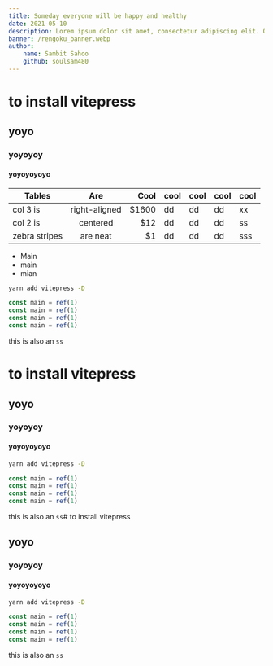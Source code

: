 ```yaml
---
title: Someday everyone will be happy and healthy
date: 2021-05-10
description: Lorem ipsum dolor sit amet, consectetur adipiscing elit. Quisque egestas scelerisque ex quis pharetra. Proin eu felis leo. Duis et eros elit. Quisque quis tincidunt felis, scelerisque imperdiet augue. Maecenas a magna eget orci condimentum pellentesque in ut dolor. Sed dolor nisl, posuere et velit eget, rutrum posuere est.
banner: /rengoku_banner.webp
author: 
    name: Sambit Sahoo
    github: soulsam480
---
```


# to install vitepress
## yoyo
### yoyoyoy
#### yoyoyoyoyo

| Tables        |      Are      |  Cool | cool | cool | cool | cool |
| ------------- | :-----------: | ----: | ---- | ---- | ---- | ---- |
| col 3 is      | right-aligned | $1600 | dd   | dd   | dd   | xx   |
| col 2 is      |   centered    |   $12 | dd   | dd   | dd   | ss   |
| zebra stripes |   are neat    |    $1 | dd   | dd   | dd   | sss  |

- Main
- main
- mian

```bash
yarn add vitepress -D
```
```js
const main = ref(1)
const main = ref(1)
const main = ref(1)
const main = ref(1)
```

this is also an `ss`
# to install vitepress
## yoyo
### yoyoyoy
#### yoyoyoyoyo

```bash
yarn add vitepress -D
```
```js
const main = ref(1)
const main = ref(1)
const main = ref(1)
const main = ref(1)
```

this is also an `ss`# to install vitepress
## yoyo
### yoyoyoy
#### yoyoyoyoyo

```bash
yarn add vitepress -D
```
```js
const main = ref(1)
const main = ref(1)
const main = ref(1)
const main = ref(1)
```

this is also an `ss`